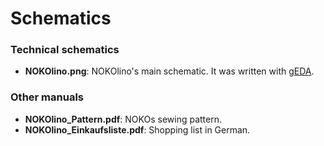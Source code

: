# Schematics

### Technical schematics
* **NOKOlino.png**:
NOKOlino's main schematic. It was written with [gEDA](http://www.geda-project.org/).  

### Other manuals

* **NOKOlino_Pattern.pdf**:
NOKOs sewing pattern. 
* **NOKOlino_Einkaufsliste.pdf**:
Shopping list in German.  
